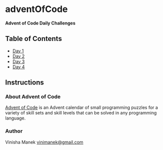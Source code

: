 # adventOfCode

**Advent of Code Daily Challenges**

## Table of Contents
- [Day 1](https://adventofcode.com/2023/day/1)
- [Day 2](https://adventofcode.com/2023/day/2)
- [Day 3](https://adventofcode.com/2023/day/3)
- [Day 4](https://adventofcode.com/2023/day/4)


## Instructions

### About Advent of Code
[Advent of Code](https://adventofcode.com/) is an Advent calendar of small programming puzzles for a variety of skill sets and skill levels that can be solved in any programming language.

### Author
Vinisha Manek
[vinimanek@gmail.com](mailto:vinimanek@gmail.com)
